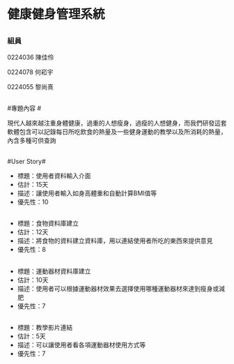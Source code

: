# 健康健身管理系統 #


## ##




### 組員 ###

0224036 陳佳伶

0224078 何崧宇

0224055 黎尚熹

## ##
#專題內容 #


現代人越來越注重身體健康，過重的人想瘦身，過瘦的人想健身，而我們研發這套軟體包含可以記錄每日所吃飲食的熱量及一些健身運動的教學以及所消耗的熱量，內含多種可供查詢

## ##

#User Story#


- 標題：使用者資料輸入介面
- 估計：15天
- 描述：讓使用者輸入如身高體重和自動計算BMI值等
- 優先性：10
## ##
- 標題：食物資料庫建立
- 估計：12天
- 描述：將食物的資料建立資料庫，用以連結使用者所吃的東西來提供意見
- 優先性：8
## ##
- 標題：運動器材資料庫建立
- 估計：10天
- 描述：使用者可以根據運動器材效果去選擇使用哪種運動器材來達到瘦身或減肥
- 優先性：7
## ##


- 標題：教學影片連結
- 估計：5天
- 描述：可以讓使用者看各項運動器材使用方式等
- 優先性：7